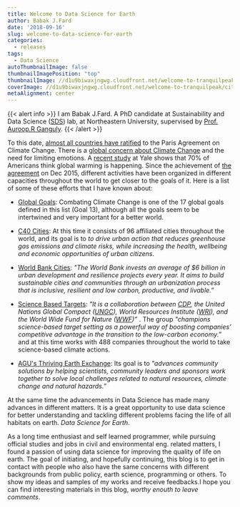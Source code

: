 ```yaml
---
title: Welcome to Data Science for Earth
author: Babak J.Fard
date: '2018-09-16'
slug: welcome-to-data-science-for-earth
categories:
  - releases
tags:
  - Data Science
autoThumbnailImage: false
thumbnailImagePosition: "top"
thumbnailImage: //d1u9biwaxjngwg.cloudfront.net/welcome-to-tranquilpeak/city-750.jpg
coverImage: //d1u9biwaxjngwg.cloudfront.net/welcome-to-tranquilpeak/city.jpg
metaAlignment: center
---
```


{{< alert info >}} I am Babak J.Fard. A PhD candidate at Sustainability and Data Science ([SDS](https://web.northeastern.edu/sds/)) lab, at Northeastern University, supervised by [Prof. Auroop.R Ganguly](https://cssh.northeastern.edu/people/faculty/auroop-r-ganguly/). {{< /alert >}}

To this date, [almost all countries have ratified](https://climateanalytics.org/briefings/ratification-tracker/) to the Paris Agreement on Climate Change.  There is a [global concern about Climate Change](http://www.pewglobal.org/2015/11/05/global-concern-about-climate-change-broad-support-for-limiting-emissions/) and the need for limiting emotions. A [recent study](http://climatecommunication.yale.edu/visualizations-data/ycom-us-2018/?est=happening&type=value&geo=national) at Yale shows that 70% of Americans think global warming is happening. Since the achievement of [the agreement](https://unfccc.int/process-and-meetings/the-paris-agreement/what-is-the-paris-agreement) on Dec 2015, different activities have been organized in different capacities throughout the world to get closer to the goals of it. Here is a list of some of these efforts that I have known about:

* [Global Goals](https://www.globalgoals.org/): Combating Climate Change is one of the 17 global goals defined in this list (Goal 13), although all the goals seem to be intertwined and very important for a better world.
    
* [C40 Cities](https://www.c40.org/): At this time it consists of 96 affiliated cities throughout the world, and its goal is to _to drive urban action that reduces greenhouse gas emissions and climate risks, while increasing the health, wellbeing and economic opportunities of urban citizens_.
    
* [World Bank Cities](worldbank.org/urban): _"The World Bank invests an average of $6 billion in urban development and resilience projects every year. It aims to build sustainable cities and communities through an urbanization process that is inclusive, resilient and low carbon, productive, and livable.”_
    
* [Science Based Targets](https://sciencebasedtargets.org/): _"It is a collaboration between [CDP](www.cdp.net), the United Nations Global Compact ([UNGC](www.unglobalcompact.org)), World Resources Institute ([WRI](www.wri.org)), and the World Wide Fund for Nature ([WWF](wwf.panda.org))”_ . The group _"champions science-based target setting as a powerful way of boosting companies’ competitive advantage in the transition to the low-carbon economy.”_ and at this time works with 488 companies throughout the world to take science-based climate actions. 
    
* [AGU's Thriving Earth Exchange](https://thrivingearthexchange.org/): Its goal is to _"advances community solutions by helping scientists, community leaders and sponsors work together to solve local challenges related to natural resources, climate change and natural hazards.”_

At the same time the advancements in Data Science has made many advances in different matters. It is a great opportunity to use data science for better understanding and tackling different problems facing the life of all habitats on earth. _*Data Science for Earth*_. 

As a long time enthusiast and self learned programmer, while pursuing official studies and jobs in civil and environmental eng. related matters, I found a passion of using data science for improving the quality of life on earth. The goal of initiating, and hopefully continuing, this blog is to get in contact with people who also have the same concerns with different backgrounds from public policy, earth science, programming or others. To show my ideas and samples of my works and receive feedbacks.I hope you can find interesting materials in this blog, *worthy enouth to leave comments*.